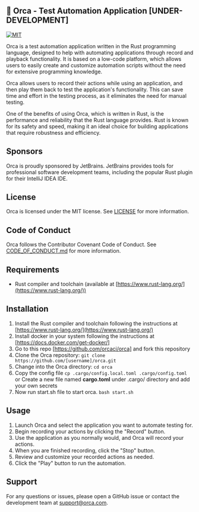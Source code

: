## 🐠 **Orca - Test Automation Application [UNDER-DEVELOPMENT]**

[![MIT](https://img.shields.io/crates/l/orca)](https://github.com/orcaci/orca/blob/main/LICENSE)

Orca is a test automation application written in the Rust programming language, designed to help with automating applications through record and playback functionality. It is based on a low-code platform, which allows users to easily create and customize automation scripts without the need for extensive programming knowledge.

Orca allows users to record their actions while using an application, and then play them back to test the application's functionality. This can save time and effort in the testing process, as it eliminates the need for manual testing.

One of the benefits of using Orca, which is written in Rust, is the performance and reliability that the Rust language provides. Rust is known for its safety and speed, making it an ideal choice for building applications that require robustness and efficiency.

## **Sponsors**

Orca is proudly sponsored by JetBrains. JetBrains provides tools for professional software development teams, including the popular Rust plugin for their IntelliJ IDEA IDE.

## **License**

Orca is licensed under the MIT license. See [LICENSE](https://github.com/orcaci/orca/blob/main/LICENSE) for more information.

## **Code of Conduct**

Orca follows the Contributor Covenant Code of Conduct. See [CODE\_OF\_CONDUCT.md](https://github.com/orcaci/orca/blob/main/CODE_OF_CONDUCT.md) for more information.

## **Requirements**

*   Rust compiler and toolchain (available at [https://www.rust-lang.org/](https://www.rust-lang.org/))

## **Installation**

1.  Install the Rust compiler and toolchain following the instructions at [https://www.rust-lang.org/](https://www.rust-lang.org/)
2.  Install docker in your system following the instructions at [https://docs.docker.com/get-docker/]
3.  Go to this repo [https://github.com/orcaci/orca] and fork this repository
4. Clone the Orca repository: ```git clone https://github.com/[username]/orca.git```
5.  Change into the Orca directory: ```cd orca```
6.  Copy the config file ```cp .cargo/config.local.toml .cargo/config.toml``` or  Create a new file named **cargo.toml** under .cargo/ directory and add your own secrets 
7.  Now run start.sh file to start orca. ```bash start.sh```

## **Usage**

1.  Launch Orca and select the application you want to automate testing for.
2.  Begin recording your actions by clicking the "Record" button.
3.  Use the application as you normally would, and Orca will record your actions.
4.  When you are finished recording, click the "Stop" button.
5.  Review and customize your recorded actions as needed.
6.  Click the "Play" button to run the automation.

## **Support**

For any questions or issues, please open a GitHub issue or contact the development team at [support@orca.com](mailto:support@orca.com).
